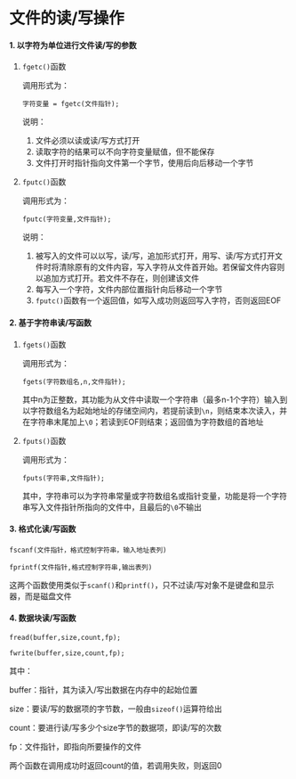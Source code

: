 # 文件的读/写操作

#### 1. 以字符为单位进行文件读/写的参数

1. `fgetc()`函数

   调用形式为：

   `字符变量 = fgetc(文件指针);`

   说明：

   1. 文件必须以读或读/写方式打开
   2. 读取字符的结果可以不向字符变量赋值，但不能保存
   3. 文件打开时指针指向文件第一个字节，使用后向后移动一个字节

2. `fputc()`函数

   调用形式为：

   `fputc(字符变量,文件指针);`

   说明：

   1. 被写入的文件可以以写，读/写，追加形式打开，用写、读/写方式打开文件时将清除原有的文件内容，写入字符从文件首开始。若保留文件内容则以追加方式打开。若文件不存在，则创建该文件
   2. 每写入一个字符，文件内部位置指针向后移动一个字节
   3. `fputc()`函数有一个返回值，如写入成功则返回写入字符，否则返回EOF

#### 2. 基于字符串读/写函数

1. `fgets()`函数

   调用形式为：

   `fgets(字符数组名,n,文件指针);`

   其中n为正整数，其功能为从文件中读取一个字符串（最多n-1个字符）输入到以字符数组名为起始地址的存储空间内，若提前读到`\n`，则结束本次读入，并在字符串末尾加上`\0`；若读到EOF则结束；返回值为字符数组的首地址

2. `fputs()`函数

   调用形式为：

   `fputs(字符串,文件指针);`

   其中，字符串可以为字符串常量或字符数组名或指针变量，功能是将一个字符串写入文件指针所指向的文件中，且最后的`\0`不输出

#### 3. 格式化读/写函数

`fscanf(文件指针，格式控制字符串，输入地址表列)`

`fprintf(文件指针,格式控制字符串,输出表列)`

这两个函数使用类似于`scanf()`和`printf()`，只不过读/写对象不是键盘和显示器，而是磁盘文件

#### 4. 数据块读/写函数

`fread(buffer,size,count,fp);`

`fwrite(buffer,size,count,fp);`

其中：

buffer：指针，其为读入/写出数据在内存中的起始位置

size：要读/写的数据项的字节数，一般由`sizeof()`运算符给出

count：要进行读/写多少个size字节的数据项，即读/写的次数

fp：文件指针，即指向所要操作的文件

两个函数在调用成功时返回count的值，若调用失败，则返回0

